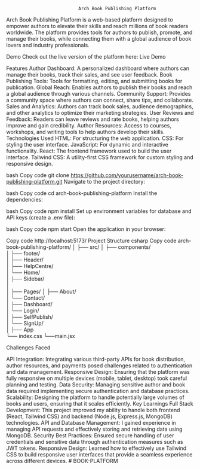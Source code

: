                                Arch Book Publishing Platform

Arch Book Publishing Platform is a web-based platform designed to empower authors to elevate their skills and reach millions of book readers worldwide. The platform provides tools for authors to publish, promote, and manage their books, while connecting them with a global audience of book lovers and industry professionals.

Demo
Check out the live version of the platform here: Live Demo

Features
Author Dashboard: A personalized dashboard where authors can manage their books, track their sales, and see user feedback.
Book Publishing Tools: Tools for formatting, editing, and submitting books for publication.
Global Reach: Enables authors to publish their books and reach a global audience through various channels.
Community Support: Provides a community space where authors can connect, share tips, and collaborate.
Sales and Analytics: Authors can track book sales, audience demographics, and other analytics to optimize their marketing strategies.
User Reviews and Feedback: Readers can leave reviews and rate books, helping authors improve and gain credibility.
Author Resources: Access to courses, workshops, and writing tools to help authors develop their skills.
Technologies Used
HTML: For structuring the web application.
CSS: For styling the user interface.
JavaScript: For dynamic and interactive functionality.
React: The frontend framework used to build the user interface.
Tailwind CSS: A utility-first CSS framework for custom styling and responsive design.

bash
Copy code
git clone https://github.com/yourusername/arch-book-publishing-platform.git
Navigate to the project directory:

bash
Copy code
cd arch-book-publishing-platform
Install the dependencies:

bash
Copy code
npm install
Set up environment variables for database and API keys (create a .env file):

bash
Copy code
npm start
Open the application in your browser:

Copy code
http://localhost:5173/
Project Structure
csharp
Copy code
arch-book-publishing-platform/
│
├── src/
│ ├── components/  
│ ├── footer/  
│ ├── Header/  
│ ├── HelpCentre/  
│ └── Home/  
│ ├── Sidebar/  
│  
│
├── Pages/
│ ├── About/  
│ └── Contact/  
│ ├── Dashboard/  
│ └── Login/  
│ ├── SelfPublish/  
│ └── SignUp/  
│
├── App  
└── index.css
└──main.jsx

Challenges Faced

API Integration: Integrating various third-party APIs for book distribution, author resources, and payments posed challenges related to authentication and data management.
Responsive Design: Ensuring that the platform was fully responsive on multiple devices (mobile, tablet, desktop) took careful planning and testing.
Data Security: Managing sensitive author and book data required implementing secure authentication and database practices.
Scalability: Designing the platform to handle potentially large volumes of books and users, ensuring that it scales efficiently.
Key Learnings
Full Stack Development: This project improved my ability to handle both frontend (React, Tailwind CSS) and backend (Node.js, Express.js, MongoDB) technologies.
API and Database Management: I gained experience in managing API requests and effectively storing and retrieving data using MongoDB.
Security Best Practices: Ensured secure handling of user credentials and sensitive data through authentication measures such as JWT tokens.
Responsive Design: Learned how to effectively use Tailwind CSS to build responsive user interfaces that provide a seamless experience across different devices.
#   B O O K - P L A T F O R M  
 